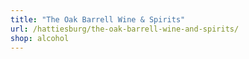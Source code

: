 ```yaml
---
title: "The Oak Barrell Wine & Spirits"
url: /hattiesburg/the-oak-barrell-wine-and-spirits/
shop: alcohol
---
```

